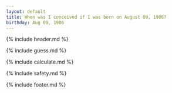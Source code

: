 ```yaml
---
layout: default
title: When was I conceived if I was born on August 09, 1906?
birthday: Aug 09, 1906
---
```


{% include header.md %}

{% include guess.md %}

{% include calculate.md %}

{% include safety.md %}

{% include footer.md %}



